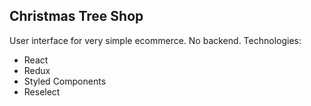 
## Christmas Tree Shop

User interface for very simple ecommerce. No backend. Technologies:
- React
- Redux
- Styled Components
- Reselect